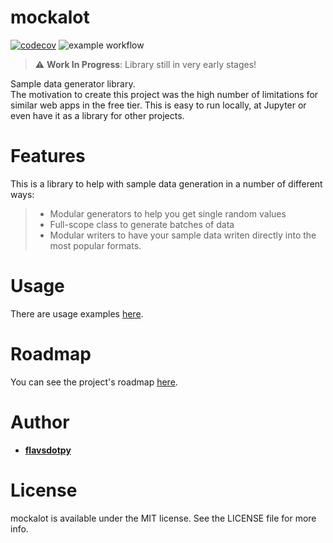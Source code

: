# mockalot

[![codecov](https://codecov.io/gh/flavsdotpy/mockalot/master/graph/badge.svg?token=FMD26G97A7)](https://codecov.io/gh/flavsdotpy/mockalot)
![example workflow](https://github.com/flavsdotpy/mockalot/actions/workflows/ci.yml/badge.svg)

> :warning: **Work In Progress**: Library still in very early stages!

Sample data generator library.  \
The motivation to create this project was the high number of limitations for similar web apps in the free tier. This is easy to run locally, at Jupyter or even have it as a library for other projects.

# Features

This is a library to help with sample data generation in a number of different ways:
> - Modular generators to help you get single random values
> - Full-scope class to generate batches of data
> - Modular writers to have your sample data writen directly into the most popular formats.

# Usage

There are usage examples [here](./examples/).

# Roadmap

You can see the project's roadmap [here](https://github.com/flavsdotpy/mockalot/issues).

# Author

* **[flavsdotpy](https://github.com/flavsdotpy)**

# License

mockalot is available under the MIT license. See the LICENSE file for more info.
